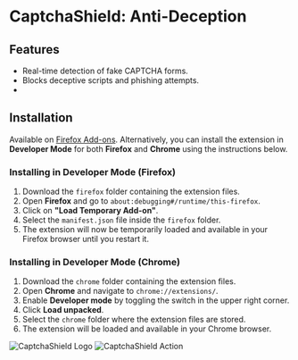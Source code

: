 
# CaptchaShield: Anti-Deception


## Features
- Real-time detection of fake CAPTCHA forms.
- Blocks deceptive scripts and phishing attempts.
- 


## Installation
Available on [Firefox Add-ons](https://addons.mozilla.org/en-US/firefox/addon/captchashield-anti-deception/).
Alternatively, you can install the extension in **Developer Mode** for both **Firefox** and **Chrome** using the instructions below.

### Installing in Developer Mode (Firefox)

1. Download the `firefox` folder containing the extension files.
2. Open **Firefox** and go to `about:debugging#/runtime/this-firefox`.
3. Click on **"Load Temporary Add-on"**.
4. Select the `manifest.json` file inside the `firefox` folder.
5. The extension will now be temporarily loaded and available in your Firefox browser until you restart it.

### Installing in Developer Mode (Chrome)

1. Download the `chrome` folder containing the extension files.
2. Open **Chrome** and navigate to `chrome://extensions/`.
3. Enable **Developer mode** by toggling the switch in the upper right corner.
4. Click **Load unpacked**.
5. Select the `chrome` folder where the extension files are stored.
6. The extension will be loaded and available in your Chrome browser.



![CaptchaShield Logo](https://addons.mozilla.org/user-media/previews/thumbs/306/306848.jpg)
![CaptchaShield Action](https://addons.mozilla.org/user-media/previews/thumbs/306/306849.jpg)
